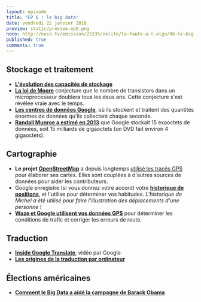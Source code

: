 ```yaml
---
layout: episode
title: "EP 6 : le big data"
date: vendredi 22 janvier 2016
preview: static/preview-ep6.png
noco: http://noco.tv/emission/25335/nolife/la-faute-a-l-algo/06-le-big-data
published: true
comments: true
---
```


## Stockage et traitement

- **[L'évolution des capacités de stockage](http://www.webpagefx.com/blog/internet/evolution-of-data-storage-infographic/)**
- **[La loi de Moore](https://fr.wikipedia.org/wiki/Loi_de_Moore)** conjecture que le nombre de transistors dans un microprocesseur doublera tous les deux ans. Cette conjecture s'est révélée vraie avec le temps.
- **[Les centres de données Google](https://www.google.com/intl/fr/about/datacenters/gallery/#/)**, où ils stockent et traitent des quantités énormes de données qu'ils collectent chaque seconde.
- **[Randall Munroe a estimé en 2013](https://what-if.xkcd.com/63/)** que Google stockait 15 exaoctets de données, soit 15 milliards de gigaoctets (un DVD fait environ 4 gigaoctets).

## Cartographie

- **Le projet [OpenStreetMap](http://www.openstreetmap.org)** a depuis longtemps [utilisé les tracés GPS](http://wiki.openstreetmap.org/wiki/Mapping_techniques) pour élaborer ses cartes. Elles sont couplées à d'autres sources de données pour aider les contributeurs.
- Google enregistre (si vous donnez votre accord) votre **[historique de positions](https://www.google.fr/maps/timeline)**, et l'utilise pour déterminer vos habitudes. *L'historique de Michel a été utilisé pour faire l'illustration des déplacements d'une personne !*
- **[Waze et Google utilisent vos données GPS](https://support.google.com/waze/answer/6078702)** pour déterminer les conditions de trafic et corriger les erreurs de route.

## Traduction

- **[Inside Google Translate](https://www.youtube.com/watch?v=_GdSC1Z1Kzs)**, vidéo par Google
- **[Les origines de la traduction par ordinateur](http://www.theguardian.com/technology/2010/dec/19/google-translate-computers-languages)**

## Élections américaines

- **[Comment le Big Data a aidé la campagne de Barack Obama](http://www.infoworld.com/article/2613587/big-data/the-real-story-of-how-big-data-analytics-helped-obama-win.html)**
